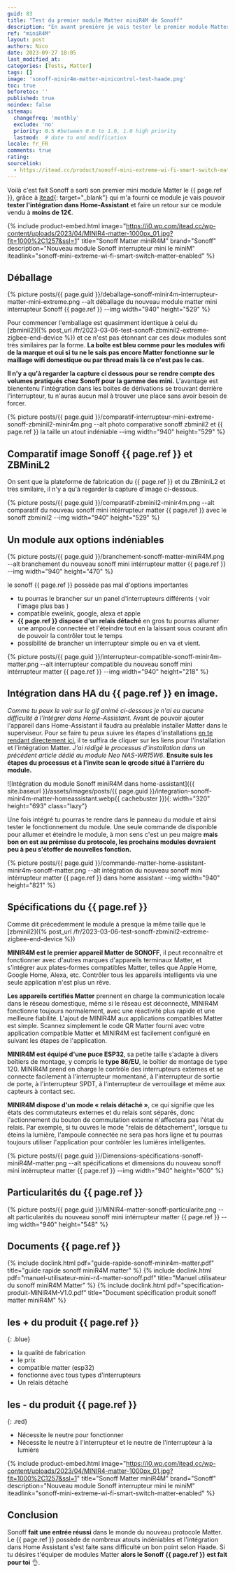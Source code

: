 ```yaml
---
guid: 83
title: "Test du premier module Matter miniR4M de Sonoff"
description: "En avant première je vais tester le premier module Matter de Sonoff le miniR4M et une intégration dans Home Assistant"
ref: "miniR4M"
layout: post
authors: Nico
date: 2023-09-27 18:05
last_modified_at: 
categories: [Tests, Matter]
tags: []
image: 'sonoff-minir4m-matter-minicontrol-test-haade.png'
toc: true
beforetoc: ''
published: true
noindex: false
sitemap:
  changefreq: 'monthly'
  exclude: 'no'
  priority: 0.5 #between 0.0 to 1.0, 1.0 high priority
  lastmod:  # date to end modification
locale: fr_FR
comments: true
rating:  
sourcelink:
  - https://itead.cc/product/sonoff-mini-extreme-wi-fi-smart-switch-matter-enabled/ref/122/
---
```


Voilà c'est fait Sonoff a sorti son premier mini module Matter le {{ page.ref }}, grâce à [itead](https://itead.cc/product/sonoff-mini-extreme-wi-fi-smart-switch-matter-enabled/ref/122/){: target="_blank"} qui m'a fourni ce module je vais pouvoir **tester l'intégration dans Home-Assistant** et faire un retour sur ce module vendu à **moins de 12€**.

{% include product-embed.html image="https://i0.wp.com/itead.cc/wp-content/uploads/2023/04/MINIR4-matter-1000px_01.jpg?fit=1000%2C1257&ssl=1" title="Sonoff Matter miniR4M" brand="Sonoff" description="Nouveau module Sonoff interrupteur mini le miniM" iteadlink="sonoff-mini-extreme-wi-fi-smart-switch-matter-enabled" %}

## Déballage

{% picture posts/{{ page.guid }}/deballage-sonoff-minir4m-interrupteur-matter-mini-extreme.png --alt déballage du nouveau module matter mini interrupteur Sonoff {{ page.ref }} --img width="940" height="529" %}

Pour commencer l'emballage est quasimment identique à celui du [zbminil2]({% post_url /fr/2023-03-06-test-sonoff-zbminil2-extreme-zigbee-end-device %}) et ce n'est pas étonnant car ces deux modules sont très similaires par la forme. **La boîte est bleu comme pour les modules wifi de la marque et oui si tu ne le sais pas encore Matter fonctionne sur le maillage wifi domestique ou par thread mais là ce n'est pas le cas.**

**Il n'y a qu'à regarder la capture ci dessous pour se rendre compte des volumes pratiqués chez Sonoff pour la gamme des mini.** L'avantage est bienentenu l'intégration dans les boites de dérivations se trouvant derrière l'interrupteur, tu n'auras aucun mal à trouver une place sans avoir besoin de forcer.

{% picture posts/{{ page.guid }}/comparatif-interrupteur-mini-extreme-sonoff-zbminil2-minir4m.png --alt photo comparative sonoff zbminil2 et {{ page.ref }} la taille un atout indéniable --img width="940" height="529" %}

## Comparatif image Sonoff {{ page.ref }} et ZBMiniL2

On sent que la plateforme de fabrication du {{ page.ref }} et du ZBminiL2 et très similaire, il n'y a qu'à regarder la capture d'image ci-dessous.

{% picture posts/{{ page.guid }}/comparatif-zbminil2-minir4m.png --alt comparatif du nouveau sonoff mini intérrupteur matter {{ page.ref }} avec le sonoff zbminil2 --img width="940" height="529" %}

## Un module aux options indéniables

{% picture posts/{{ page.guid }}/branchement-sonoff-matter-miniR4M.png --alt branchement du nouveau sonoff mini intérrupteur matter {{ page.ref }} --img width="940" height="470" %}

le sonoff {{ page.ref }} possède pas mal d'options importantes
- tu pourras le brancher sur un panel d'interrupteurs différents ( voir l'image plus bas )
- compatible ewelink, google, alexa et apple
- **{{ page.ref }} dispose d'un relais détaché** en gros tu pourras allumer une ampoule connectée et l'éteindre tout en la laissant sous courant afin de pouvoir la contrôler tout le temps
- possibilité de brancher un interrupteur simple ou en va et vient.

{% picture posts/{{ page.guid }}/interrupteur-compatible-sonoff-minir4m-matter.png --alt interrupteur compatible du nouveau sonoff mini intérrupteur matter {{ page.ref }} --img width="940" height="218" %}

## Intégration dans HA du {{ page.ref }} en image.

*Comme tu peux le voir sur le gif animé ci-dessous je n'ai eu aucune difficulté à l'intégrer dans Home-Assistant.* Avant de pouvoir ajouter l'appareil dans Home-Assistant il faudra au préalable installer Matter dans le superviseur. Pour se faire tu peux suivre les étapes d'installations [en te rendant directement ici](installation-test-neo-wifi-matter-NAS-WR15W6-dans-home-assistant#1-installation-serveur-matter), il te suffira de cliquer sur les liens pour l'installation et l'intégration Matter. *J'ai rédigé le processus d'installation dans un précédent article dédié au module Neo NAS-WR15W6*.
**Ensuite suis les étapes du processus et à l'invite scan le qrcode situé à l'arrière du module.**

![Intégration du module Sonoff miniR4M dans home-assistant]({{ site.baseurl }}/assets/images/posts/{{ page.guid }}/integration-sonoff-minir4m-matter-homeassistant.webp{{ cachebuster }}){: width="320" height="693" class="lazy"}

Une fois intégré tu pourras te rendre dans le panneau du module  et ainsi tester le fonctionnement du module. Une seule commande de disponible pour allumer et éteindre le module, à mon sens c'est un peu maigre **mais bon on est au prémisse du protocole, les prochains modules devraient peu à peu s'étoffer de nouvelles fonction.**

{% picture posts/{{ page.guid }}/commande-matter-home-assistant-minir4m-sonoff-matter.png --alt intégration du nouveau sonoff mini intérrupteur matter {{ page.ref }} dans home assistant --img width="940" height="821" %}

## Spécifications du {{ page.ref }}

Comme dit précedemment le module à presque la même taille que le [zbminil2]({% post_url /fr/2023-03-06-test-sonoff-zbminil2-extreme-zigbee-end-device %})

**MINIR4M est le premier appareil Matter de SONOFF**, il peut reconnaître et fonctionner avec d'autres marques d'appareils terminaux Matter, et s'intégrer aux plates-formes compatibles Matter, telles que Apple Home, Google Home, Alexa, etc. Contrôler tous les appareils intelligents via une seule application n'est plus un rêve. 

**Les appareils certifiés Matter** prennent en charge la communication locale dans le réseau domestique, même si le réseau est déconnecté, MINIR4M fonctionne toujours normalement, avec une réactivité plus rapide et une meilleure fiabilité. L'ajout de MINIR4M aux applications compatibles Matter est simple. Scannez simplement le code QR Matter fourni avec votre application compatible Matter et MINIR4M est facilement configuré en suivant les étapes de l'application.

**MINIR4M est équipé d'une puce ESP32**, sa petite taille s'adapte à divers boîtiers de montage, y compris le **type 86/EU**, le boîtier de montage de type 120. MINIR4M prend en charge le contrôle des interrupteurs externes et se connecte facilement à l'interrupteur momentané, à l'interrupteur de sortie de porte, à l'interrupteur SPDT, à l'interrupteur de verrouillage et même aux capteurs à contact sec.

**MINIR4M dispose d'un mode « relais détaché »**, ce qui signifie que les états des commutateurs externes et du relais sont séparés, donc l'actionnement du bouton de commutation externe n'affectera pas l'état du relais. Par exemple, si tu ouvres le mode "relais de détachement", lorsque tu éteins la lumière, l'ampoule connectée ne sera pas hors ligne et tu pourras toujours utiliser l'application pour contrôler les lumières intelligentes.

{% picture posts/{{ page.guid }}/Dimensions-spécifications-sonoff-miniR4M-matter.png --alt spécifications et dimensions du nouveau sonoff mini intérrupteur matter {{ page.ref }} --img width="940" height="600" %}

## Particularités du {{ page.ref }}

{% picture posts/{{ page.guid }}/MINIR4-matter-sonoff-particularite.png --alt particularités du nouveau sonoff mini intérrupteur matter {{ page.ref }} --img width="940" height="548" %}


## Documents {{ page.ref }}

{% include doclink.html pdf="guide-rapide-sonoff-minir4m-matter.pdf" title="guide rapide sonoff miniR4M matter" %}
{% include doclink.html pdf="manuel-utilisateur-mini-r4-matter-sonoff.pdf" title="Manuel utilisateur du sonoff miniR4M Matter" %}
{% include doclink.html pdf="specification-produit-MINIR4M-V1.0.pdf" title="Document spécification produit sonoff matter miniR4M" %}

## **les + du produit** {{ page.ref }}
{: .blue}
- la qualité de fabrication
- le prix
- compatible matter (esp32)
- fonctionne avec tous types d'interrupteurs
- Un relais détaché


## **les - du produit** {{ page.ref }}
{: .red}

- Nécessite le neutre pour fonctionner
- Nécessite le neutre à l'interrupteur et le neutre de l'interrupteur à la lumière

{% include product-embed.html image="https://i0.wp.com/itead.cc/wp-content/uploads/2023/04/MINIR4-matter-1000px_01.jpg?fit=1000%2C1257&ssl=1" title="Sonoff Matter miniR4M" brand="Sonoff" description="Nouveau module Sonoff interrupteur mini le miniM" iteadlink="sonoff-mini-extreme-wi-fi-smart-switch-matter-enabled" %}

## Conclusion

Sonoff **fait une entrée réussi** dans le monde du nouveau protocole Matter. Le {{ page.ref }} possède de nombreux atouts indéniables et l'intégration dans Home Assistant s'est faite sans difficulté un bon point selon Haade. Si tu désires t'équiper de modules Matter **alors le Sonoff {{ page.ref }} est fait pour toi** 👌.


